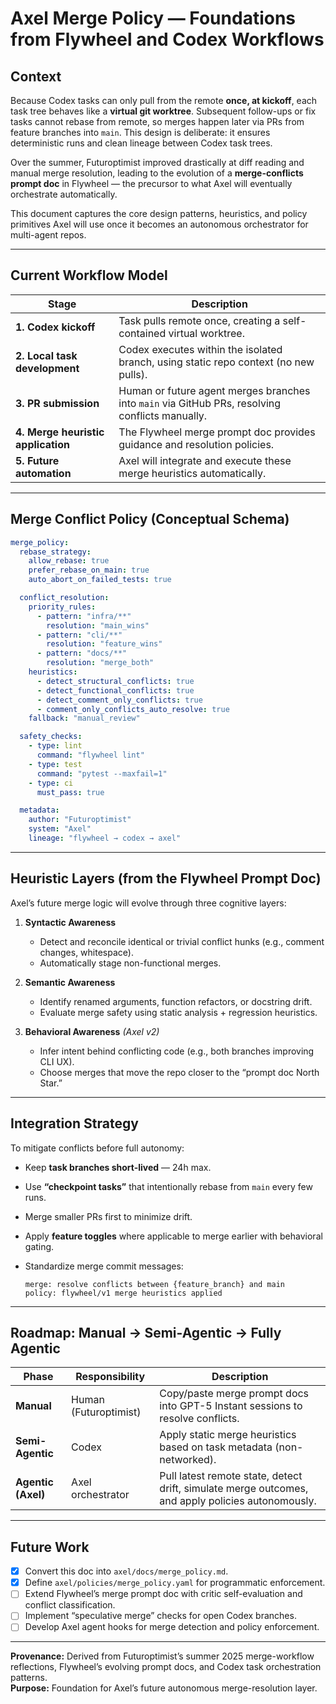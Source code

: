 # Axel Merge Policy — Foundations from Flywheel and Codex Workflows

## Context

Because Codex tasks can only pull from the remote **once, at kickoff**, each task tree behaves like a **virtual git worktree**. Subsequent follow-ups or fix tasks cannot rebase from remote, so merges happen later via PRs from feature branches into `main`. This design is deliberate: it ensures deterministic runs and clean lineage between Codex task trees.

Over the summer, Futuroptimist improved drastically at diff reading and manual merge resolution, leading to the evolution of a **merge-conflicts prompt doc** in Flywheel — the precursor to what Axel will eventually orchestrate automatically.

This document captures the core design patterns, heuristics, and policy primitives Axel will use once it becomes an autonomous orchestrator for multi-agent repos.

---

## Current Workflow Model

| Stage | Description |
|-------|-------------|
| **1. Codex kickoff** | Task pulls remote once, creating a self-contained virtual worktree. |
| **2. Local task development** | Codex executes within the isolated branch, using static repo context (no new pulls). |
| **3. PR submission** | Human or future agent merges branches into `main` via GitHub PRs, resolving conflicts manually. |
| **4. Merge heuristic application** | The Flywheel merge prompt doc provides guidance and resolution policies. |
| **5. Future automation** | Axel will integrate and execute these merge heuristics automatically. |

---

## Merge Conflict Policy (Conceptual Schema)

```yaml
merge_policy:
  rebase_strategy:
    allow_rebase: true
    prefer_rebase_on_main: true
    auto_abort_on_failed_tests: true

  conflict_resolution:
    priority_rules:
      - pattern: "infra/**"
        resolution: "main_wins"
      - pattern: "cli/**"
        resolution: "feature_wins"
      - pattern: "docs/**"
        resolution: "merge_both"
    heuristics:
      - detect_structural_conflicts: true
      - detect_functional_conflicts: true
      - detect_comment_only_conflicts: true
      - comment_only_conflicts_auto_resolve: true
    fallback: "manual_review"

  safety_checks:
    - type: lint
      command: "flywheel lint"
    - type: test
      command: "pytest --maxfail=1"
    - type: ci
      must_pass: true

  metadata:
    author: "Futuroptimist"
    system: "Axel"
    lineage: "flywheel → codex → axel"
```

---

## Heuristic Layers (from the Flywheel Prompt Doc)

Axel’s future merge logic will evolve through three cognitive layers:

1. **Syntactic Awareness**  
   - Detect and reconcile identical or trivial conflict hunks (e.g., comment changes, whitespace).  
   - Automatically stage non-functional merges.

2. **Semantic Awareness**  
   - Identify renamed arguments, function refactors, or docstring drift.  
   - Evaluate merge safety using static analysis + regression heuristics.

3. **Behavioral Awareness** *(Axel v2)*  
   - Infer intent behind conflicting code (e.g., both branches improving CLI UX).  
   - Choose merges that move the repo closer to the “prompt doc North Star.”  

---

## Integration Strategy

To mitigate conflicts before full autonomy:

- Keep **task branches short-lived** — 24h max.  
- Use **“checkpoint tasks”** that intentionally rebase from `main` every few runs.  
- Merge smaller PRs first to minimize drift.  
- Apply **feature toggles** where applicable to merge earlier with behavioral gating.  
- Standardize merge commit messages:

  ```
  merge: resolve conflicts between {feature_branch} and main
  policy: flywheel/v1 merge heuristics applied
  ```

---

## Roadmap: Manual → Semi-Agentic → Fully Agentic

| Phase | Responsibility | Description |
|-------|----------------|-------------|
| **Manual** | Human (Futuroptimist) | Copy/paste merge prompt docs into GPT-5 Instant sessions to resolve conflicts. |
| **Semi-Agentic** | Codex | Apply static merge heuristics based on task metadata (non-networked). |
| **Agentic (Axel)** | Axel orchestrator | Pull latest remote state, detect drift, simulate merge outcomes, and apply policies autonomously. |

---

## Future Work

- [x] Convert this doc into `axel/docs/merge_policy.md`.  
- [x] Define `axel/policies/merge_policy.yaml` for programmatic enforcement.  
- [ ] Extend Flywheel’s merge prompt doc with critic self-evaluation and conflict classification.  
- [ ] Implement “speculative merge” checks for open Codex branches.  
- [ ] Develop Axel agent hooks for merge detection and policy enforcement.  

---

**Provenance:** Derived from Futuroptimist’s summer 2025 merge-workflow reflections, Flywheel’s evolving prompt docs, and Codex task orchestration patterns.  
**Purpose:** Foundation for Axel’s future autonomous merge-resolution layer.
